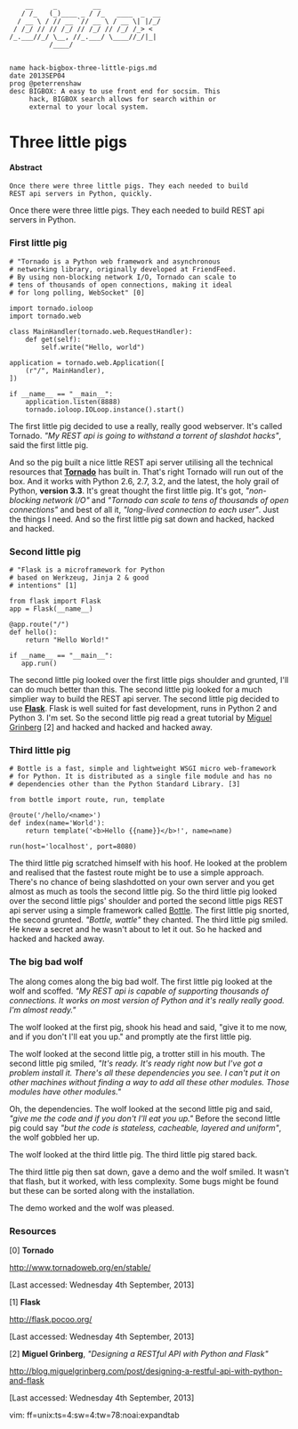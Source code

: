         __     _         __
       / /_   (_)____ _ / /_   ____  _  __  
      / __ \ / // __ `// __ \ / __ \| |/_/
     / /_/ // // /_/ // /_/ // /_/ /_> <
    /_.___//_/ \__, //_.___/ \____//_/|_| 
              /____/


    name hack-bigbox-three-little-pigs.md
    date 2013SEP04
    prog @peterrenshaw
    desc BIGBOX: A easy to use front end for socsim. This 
         hack, BIGBOX search allows for search within or 
         external to your local system.


# Three little pigs

#### Abstract

    Once there were three little pigs. They each needed to build 
    REST api servers in Python, quickly.


Once there were three little pigs. They each needed to build REST api 
servers in Python.


### First little pig

    # "Tornado is a Python web framework and asynchronous 
    # networking library, originally developed at FriendFeed. 
    # By using non-blocking network I/O, Tornado can scale to 
    # tens of thousands of open connections, making it ideal 
    # for long polling, WebSocket" [0]

    import tornado.ioloop
    import tornado.web

    class MainHandler(tornado.web.RequestHandler):
        def get(self):
            self.write("Hello, world")

    application = tornado.web.Application([
        (r"/", MainHandler),
    ])

    if __name__ == "__main__":
        application.listen(8888)
        tornado.ioloop.IOLoop.instance().start()

The first little pig decided to use a really, really good webserver. It's
called Tornado. *"My REST api is going to withstand a torrent of slashdot
hacks"*, said the first little pig.


And so the pig built a nice little REST api server utilising all the 
technical resources that **[Tornado](http://www.tornadoweb.org/en/stable/)** has built in. That's right Tornado 
will run out of the box. And it works with Python 2.6, 2.7, 3.2, and 
the latest, the holy grail of Python, **version 3.3**.  It's great thought the first 
little pig. It's got, *"non-blocking network I/O"* and *"Tornado can scale 
to tens of thousands of open connections"* and best of all it, *"long-lived
 connection to each user"*.  Just the things I need. And so the first little
pig sat down and hacked, hacked and hacked.


### Second little pig

    # "Flask is a microframework for Python 
    # based on Werkzeug, Jinja 2 & good 
    # intentions" [1]

    from flask import Flask
    app = Flask(__name__)

    @app.route("/")
    def hello():
        return "Hello World!"

    if __name__ == "__main__":
       app.run()

The second little pig looked over the first little pigs shoulder and 
grunted, I'll can do much better than this. The second little pig looked 
for a much simplier way to build the REST api server. The second little pig
decided to use **[Flask](http://flask.pocoo.org/)**. Flask is well suited for fast development, runs in 
Python 2 and Python 3. I'm set. So the second little pig read a great 
tutorial by [Miguel Grinberg](http://blog.miguelgrinberg.com/post/designing-a-restful-api-with-python-and-flask) [2] and hacked and hacked and hacked away.


### Third little pig


    # Bottle is a fast, simple and lightweight WSGI micro web-framework 
    # for Python. It is distributed as a single file module and has no 
    # dependencies other than the Python Standard Library. [3]

    from bottle import route, run, template

    @route('/hello/<name>')
    def index(name='World'):
        return template('<b>Hello {{name}}</b>!', name=name)

    run(host='localhost', port=8080)

The third little pig scratched himself with his hoof. He looked at the 
problem and realised that the fastest route might be to use a simple approach. 
There's no chance of being slashdotted on your own server and you get almost
as much as tools the second little pig. So the third little pig looked over the 
second little pigs' shoulder and ported the second little pigs REST api server 
using a simple framework called [Bottle](http://bottlepy.org). The first little
pig snorted, the second grunted. *"Bottle, wattle"* they chanted. The third little
pig smiled. He knew a secret and he wasn't about to let it out. So he hacked and
hacked and hacked away.


### The big bad wolf


The along comes along the big bad wolf.  The first little pig looked at the wolf
and scoffed. *"My REST api is capable of supporting thousands of connections. It 
works on most version of Python and it's really really good. I'm almost ready."*

The wolf looked at the first pig, shook his head and said, "give it to me now,
and if you don't I'll eat you up." and promptly ate the first little pig.

The wolf looked at the second little pig, a trotter still in his mouth. The second 
little pig smiled, *"It's ready. It's ready right now but I've got a problem install it.
There's all these dependencies you see. I can't put it on other machines without
finding a way to add all these other modules. Those modules have other modules."*

Oh, the dependencies.  The wolf looked at the second little pig and said, *"give 
me the code and if you don't I'll eat you up."*  Before the second little pig could
say *"but the code is stateless, cacheable, layered and uniform"*, the wolf gobbled 
her up.

The wolf looked at the third little pig. The third little pig stared back.

The third little pig then sat down, gave a demo and the wolf smiled. It wasn't 
that flash, but it worked, with less complexity. Some bugs might be found but these
can be sorted along with the installation. 

The demo worked and the wolf was pleased.


### Resources

[0] **Tornado**

<http://www.tornadoweb.org/en/stable/>

[Last accessed: Wednesday 4th September, 2013]

[1] **Flask**

<http://flask.pocoo.org/>

[Last accessed: Wednesday 4th September, 2013]

[2] **Miguel Grinberg**, *"Designing a RESTful API with Python and Flask"*

<http://blog.miguelgrinberg.com/post/designing-a-restful-api-with-python-and-flask>

[Last accessed: Wednesday 4th September, 2013]


vim: ff=unix:ts=4:sw=4:tw=78:noai:expandtab


